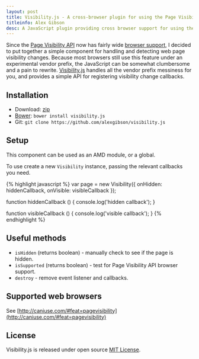 ```yaml
---
layout: post
title: Visibility.js - A cross-browser plugin for using the Page Visibility API
titleinfo: Alex Gibson
desc: A JavaScript plugin providing cross browser support for using the Page Visibility API
---
```


Since the [Page Visibility API](http://www.w3.org/TR/page-visibility/) now has fairly wide [browser support](http://caniuse.com/#feat=pagevisibility), I decided to put together a simple component for handling and detecting web page visibility changes. Because most browsers still use this feature under an experimental vendor prefix, the JavaScript can be somewhat clumbersome and a pain to rewrite. [Visibility.js](https://github.com/alexgibson/visibility.js) handles all the vendor prefix messiness for you, and provides a simple API for registering visibility change callbacks.

Installation
---------------------------------------

* Download: [zip](https://github.com/alexgibson/visibility.js/zipball/master)
* [Bower](https://github.com/twitter/bower/): `bower install visibility.js`
* Git: `git clone https://github.com/alexgibson/visibility.js`

Setup
---------

This component can be used as an AMD module, or a global.

To use create a new `Visibility` instance, passing the relevant callbacks you need.

{% highlight javascript %}
var page = new Visibility({
	onHidden: hiddenCallback, 
	onVisible: visibleCallback
});

function hiddenCallback () {
	console.log('hidden callback');
}

function visibleCallback () {
	console.log('visible callback');
}
{% endhighlight %}

Useful methods
--------------

* `isHidden` (returns boolean) - manually check to see if the page is hidden.
* `isSupported` (returns boolean) - test for Page Visibility API browser support.
* `destroy` - remove event listener and callbacks.


Supported web browsers
---------------------------------------

See [http://caniuse.com/#feat=pagevisibility](http://caniuse.com/#feat=pagevisibility)

License
-------

Visibility.js is released under open source [MIT License](https://github.com/alexgibson/visibility.js/blob/master/LICENSE.md).
